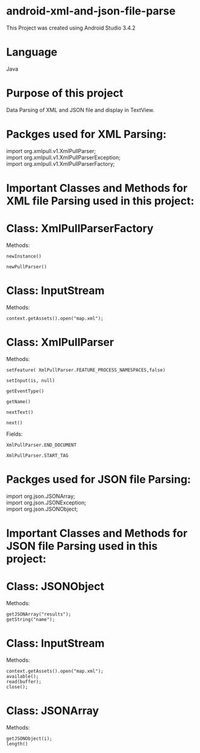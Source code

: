 # android-xml-and-json-file-parse
This Project was created using Android Studio 3.4.2 

# Language
Java

# Purpose of this project
Data Parsing of XML and JSON file and display in TextView.

# Packges used for XML Parsing:

import org.xmlpull.v1.XmlPullParser;\
import org.xmlpull.v1.XmlPullParserException;\
import org.xmlpull.v1.XmlPullParserFactory;


# Important Classes and Methods for XML file Parsing used in this project:

# Class: 	XmlPullParserFactory
Methods:

	newInstance()

	newPullParser()


# Class:	InputStream
Methods:

	context.getAssets().open("map.xml");


# Class:	XmlPullParser
Methods:

	setFeature( XmlPullParser.FEATURE_PROCESS_NAMESPACES,false)

	setInput(is, null)

	getEventType()

	getName()

	nextText()

	next()

Fields:

	XmlPullParser.END_DOCUMENT

	XmlPullParser.START_TAG

# Packges used for JSON file Parsing:

import org.json.JSONArray;\
import org.json.JSONException;\
import org.json.JSONObject;

# Important Classes and Methods for JSON file Parsing used in this project:

# Class: 	JSONObject
Methods:

	getJSONArray("results");
	getString("name");

# Class:	InputStream
Methods:

	context.getAssets().open("map.xml");
	available();
	read(buffer);
	close();

# Class:	JSONArray
Methods:

	getJSONObject(i);
	length()



